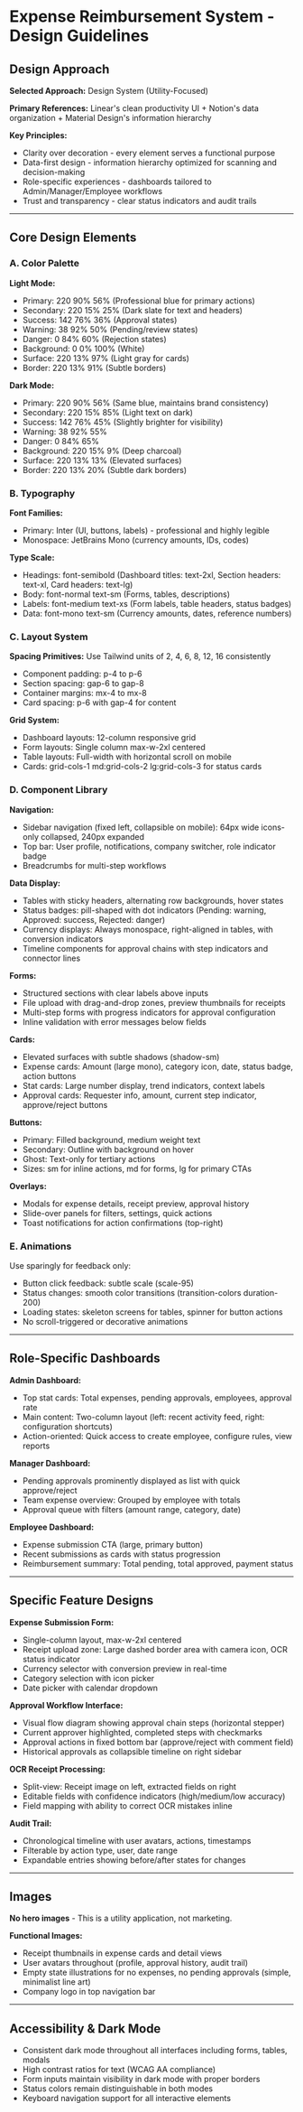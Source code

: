 # Expense Reimbursement System - Design Guidelines

## Design Approach

**Selected Approach:** Design System (Utility-Focused)

**Primary References:** Linear's clean productivity UI + Notion's data organization + Material Design's information hierarchy

**Key Principles:**
- Clarity over decoration - every element serves a functional purpose
- Data-first design - information hierarchy optimized for scanning and decision-making
- Role-specific experiences - dashboards tailored to Admin/Manager/Employee workflows
- Trust and transparency - clear status indicators and audit trails

---

## Core Design Elements

### A. Color Palette

**Light Mode:**
- Primary: 220 90% 56% (Professional blue for primary actions)
- Secondary: 220 15% 25% (Dark slate for text and headers)
- Success: 142 76% 36% (Approval states)
- Warning: 38 92% 50% (Pending/review states)
- Danger: 0 84% 60% (Rejection states)
- Background: 0 0% 100% (White)
- Surface: 220 13% 97% (Light gray for cards)
- Border: 220 13% 91% (Subtle borders)

**Dark Mode:**
- Primary: 220 90% 56% (Same blue, maintains brand consistency)
- Secondary: 220 15% 85% (Light text on dark)
- Success: 142 76% 45% (Slightly brighter for visibility)
- Warning: 38 92% 55%
- Danger: 0 84% 65%
- Background: 220 15% 9% (Deep charcoal)
- Surface: 220 13% 13% (Elevated surfaces)
- Border: 220 13% 20% (Subtle dark borders)

### B. Typography

**Font Families:**
- Primary: Inter (UI, buttons, labels) - professional and highly legible
- Monospace: JetBrains Mono (currency amounts, IDs, codes)

**Type Scale:**
- Headings: font-semibold (Dashboard titles: text-2xl, Section headers: text-xl, Card headers: text-lg)
- Body: font-normal text-sm (Forms, tables, descriptions)
- Labels: font-medium text-xs (Form labels, table headers, status badges)
- Data: font-mono text-sm (Currency amounts, dates, reference numbers)

### C. Layout System

**Spacing Primitives:** Use Tailwind units of 2, 4, 6, 8, 12, 16 consistently
- Component padding: p-4 to p-6
- Section spacing: gap-6 to gap-8
- Container margins: mx-4 to mx-8
- Card spacing: p-6 with gap-4 for content

**Grid System:**
- Dashboard layouts: 12-column responsive grid
- Form layouts: Single column max-w-2xl centered
- Table layouts: Full-width with horizontal scroll on mobile
- Cards: grid-cols-1 md:grid-cols-2 lg:grid-cols-3 for status cards

### D. Component Library

**Navigation:**
- Sidebar navigation (fixed left, collapsible on mobile): 64px wide icons-only collapsed, 240px expanded
- Top bar: User profile, notifications, company switcher, role indicator badge
- Breadcrumbs for multi-step workflows

**Data Display:**
- Tables with sticky headers, alternating row backgrounds, hover states
- Status badges: pill-shaped with dot indicators (Pending: warning, Approved: success, Rejected: danger)
- Currency displays: Always monospace, right-aligned in tables, with conversion indicators
- Timeline components for approval chains with step indicators and connector lines

**Forms:**
- Structured sections with clear labels above inputs
- File upload with drag-and-drop zones, preview thumbnails for receipts
- Multi-step forms with progress indicators for approval configuration
- Inline validation with error messages below fields

**Cards:**
- Elevated surfaces with subtle shadows (shadow-sm)
- Expense cards: Amount (large mono), category icon, date, status badge, action buttons
- Stat cards: Large number display, trend indicators, context labels
- Approval cards: Requester info, amount, current step indicator, approve/reject buttons

**Buttons:**
- Primary: Filled background, medium weight text
- Secondary: Outline with background on hover
- Ghost: Text-only for tertiary actions
- Sizes: sm for inline actions, md for forms, lg for primary CTAs

**Overlays:**
- Modals for expense details, receipt preview, approval history
- Slide-over panels for filters, settings, quick actions
- Toast notifications for action confirmations (top-right)

### E. Animations

Use sparingly for feedback only:
- Button click feedback: subtle scale (scale-95)
- Status changes: smooth color transitions (transition-colors duration-200)
- Loading states: skeleton screens for tables, spinner for button actions
- No scroll-triggered or decorative animations

---

## Role-Specific Dashboards

**Admin Dashboard:**
- Top stat cards: Total expenses, pending approvals, employees, approval rate
- Main content: Two-column layout (left: recent activity feed, right: configuration shortcuts)
- Action-oriented: Quick access to create employee, configure rules, view reports

**Manager Dashboard:**
- Pending approvals prominently displayed as list with quick approve/reject
- Team expense overview: Grouped by employee with totals
- Approval queue with filters (amount range, category, date)

**Employee Dashboard:**
- Expense submission CTA (large, primary button)
- Recent submissions as cards with status progression
- Reimbursement summary: Total pending, total approved, payment status

---

## Specific Feature Designs

**Expense Submission Form:**
- Single-column layout, max-w-2xl centered
- Receipt upload zone: Large dashed border area with camera icon, OCR status indicator
- Currency selector with conversion preview in real-time
- Category selection with icon picker
- Date picker with calendar dropdown

**Approval Workflow Interface:**
- Visual flow diagram showing approval chain steps (horizontal stepper)
- Current approver highlighted, completed steps with checkmarks
- Approval actions in fixed bottom bar (approve/reject with comment field)
- Historical approvals as collapsible timeline on right sidebar

**OCR Receipt Processing:**
- Split-view: Receipt image on left, extracted fields on right
- Editable fields with confidence indicators (high/medium/low accuracy)
- Field mapping with ability to correct OCR mistakes inline

**Audit Trail:**
- Chronological timeline with user avatars, actions, timestamps
- Filterable by action type, user, date range
- Expandable entries showing before/after states for changes

---

## Images

**No hero images** - This is a utility application, not marketing.

**Functional Images:**
- Receipt thumbnails in expense cards and detail views
- User avatars throughout (profile, approval history, audit trail)
- Empty state illustrations for no expenses, no pending approvals (simple, minimalist line art)
- Company logo in top navigation bar

---

## Accessibility & Dark Mode

- Consistent dark mode throughout all interfaces including forms, tables, modals
- High contrast ratios for text (WCAG AA compliance)
- Form inputs maintain visibility in dark mode with proper borders
- Status colors remain distinguishable in both modes
- Keyboard navigation support for all interactive elements
